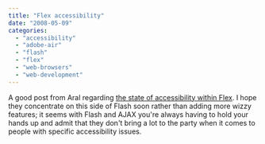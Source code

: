 ```yaml
---
title: "Flex accessibility"
date: "2008-05-09"
categories: 
  - "accessibility"
  - "adobe-air"
  - "flash"
  - "flex"
  - "web-browsers"
  - "web-development"
---
```


A good post from Aral regarding [the state of accessibility within Flex](http://aralbalkan.com/1334). I hope they concentrate on this side of Flash soon rather than adding more wizzy features; it seems with Flash and AJAX you're always having to hold your hands up and admit that they don't bring a lot to the party when it comes to people with specific accessibility issues.
